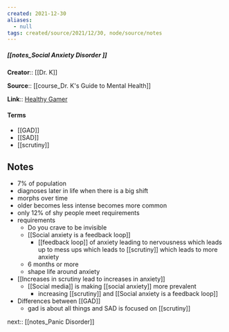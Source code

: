 ```yaml
---
created: 2021-12-30 
aliases:
  - null
tags: created/source/2021/12/30, node/source/notes
---
```


##### [[notes_Social Anxiety Disorder ]]
**Creator**:: [[Dr. K]]
 
**Source**:: [[course_Dr. K's Guide to Mental Health]]

**Link**:: [Healthy Gamer](https://coaching.healthygamer.gg/guide/lessons/social-anxiety-disorder)

#### Terms
- [[GAD]]
- [[SAD]]
- [[scrutiny]]

## Notes
- 7% of population 
- diagnoses later in life when there is a big shift
- morphs over time
- older becomes less intense becomes more common
- only 12% of shy people meet requirements
- requirements
	- Do you crave to be invisible
	- [[Social anxiety is a feedback loop]]
		- [[feedback loop]] of anxiety leading to nervousness which leads up to mess ups which leads to [[scrutiny]] which leads to more anxiety
	- 6 months or more
	- shape life around anxiety
- [[Increases in scrutiny lead to increases in anxiety]]
	- [[Social media]] is making [[social anxiety]] more prevalent
		- increasing [[scrutiny]] and [[Social anxiety is a feedback loop]]
- Differences between [[GAD]] 
	- gad is about all things and SAD is focused on [[scrutiny]]

next:: [[notes_Panic Disorder]]